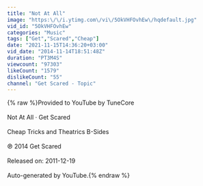 ```yaml
---
title: "Not At All"
image: "https:\/\/i.ytimg.com\/vi\/5OkVHFOvhEw\/hqdefault.jpg"
vid_id: "5OkVHFOvhEw"
categories: "Music"
tags: ["Get","Scared","Cheap"]
date: "2021-11-15T14:36:20+03:00"
vid_date: "2014-11-14T18:51:48Z"
duration: "PT3M4S"
viewcount: "97303"
likeCount: "1579"
dislikeCount: "55"
channel: "Get Scared - Topic"
---
```

{% raw %}Provided to YouTube by TuneCore<br /><br />Not At All · Get Scared<br /><br />Cheap Tricks and Theatrics B-Sides<br /><br />℗ 2014 Get Scared<br /><br />Released on: 2011-12-19<br /><br />Auto-generated by YouTube.{% endraw %}

